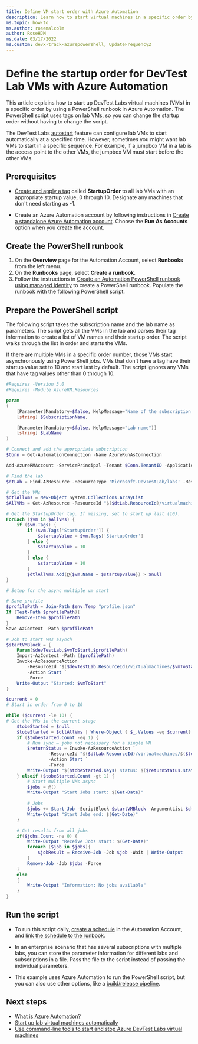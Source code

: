 ```yaml
---
title: Define VM start order with Azure Automation
description: Learn how to start virtual machines in a specific order by using Azure Automation runbooks in Azure DevTest Labs.
ms.topic: how-to
ms.author: rosemalcolm
author: RoseHJM
ms.date: 03/17/2022
ms.custom: devx-track-azurepowershell, UpdateFrequency2
---
```


# Define the startup order for DevTest Lab VMs with Azure Automation

This article explains how to start up DevTest Labs virtual machines (VMs) in a specific order by using a PowerShell runbook in Azure Automation. The PowerShell script uses tags on lab VMs, so you can change the startup order without having to change the script.

The DevTest Labs [autostart](devtest-lab-set-lab-policy.md#set-autostart) feature can configure lab VMs to start automatically at a specified time. However, sometimes you might want lab VMs to start in a specific sequence. For example, if a jumpbox VM in a lab is the access point to the other VMs, the jumpbox VM must start before the other VMs.

## Prerequisites

- [Create and apply a tag](devtest-lab-add-tag.md) called **StartupOrder** to all lab VMs with an appropriate startup value, 0 through 10. Designate any machines that don't need starting as -1.

- Create an Azure Automation account by following instructions in [Create a standalone Azure Automation account](../automation/automation-create-standalone-account.md). Choose the **Run As Accounts** option when you create the account.

## Create the PowerShell runbook

1. On the **Overview** page for the Automation Account, select **Runbooks** from the left menu.
1. On the **Runbooks** page, select **Create a runbook**.
1. Follow the instructions in [Create an Automation PowerShell runbook using managed identity](../automation/learn/powershell-runbook-managed-identity.md) to create a PowerShell runbook. Populate the runbook with the following PowerShell script.

## Prepare the PowerShell script

The following script takes the subscription name and the lab name as parameters. The script gets all the VMs in the lab and parses their tag information to create a list of VM names and their startup order. The script walks through the list in order and starts the VMs.

If there are multiple VMs in a specific order number, those VMs start asynchronously using PowerShell jobs. VMs that don't have a tag have their startup value set to 10 and start last by default. The script ignores any VMs that have tag values other than 0 through 10.

```powershell
#Requires -Version 3.0
#Requires -Module AzureRM.Resources

param
(
    [Parameter(Mandatory=$false, HelpMessage="Name of the subscription that has the lab")]
    [string] $SubscriptionName,

    [Parameter(Mandatory=$false, HelpMessage="Lab name")]
    [string] $LabName
)

# Connect and add the appropriate subscription
$Conn = Get-AutomationConnection -Name AzureRunAsConnection

Add-AzureRMAccount -ServicePrincipal -Tenant $Conn.TenantID -ApplicationID $Conn.ApplicationId -Subscription $SubscriptionName -CertificateThumbprint $Conn.CertificateThumbprint

# Find the lab
$dtLab = Find-AzResource -ResourceType 'Microsoft.DevTestLab/labs' -ResourceNameEquals $LabName

# Get the VMs
$dtlAllVms = New-Object System.Collections.ArrayList
$AllVMs = Get-AzResource -ResourceId "$($dtLab.ResourceId)/virtualmachines" -ApiVersion 2016-05-15

# Get the StartupOrder tag. If missing, set to start up last (10).
ForEach ($vm in $AllVMs) {
    if ($vm.Tags) {
        if ($vm.Tags['StartupOrder']) {
            $startupValue = $vm.Tags['StartupOrder']
        } else {
            $startupValue = 10
        }
        } else {
            $startupValue = 10
        }
        $dtlAllVms.Add(@{$vm.Name = $startupValue}) > $null
}

# Setup for the async multiple vm start

# Save profile
$profilePath = Join-Path $env:Temp "profile.json"
If (Test-Path $profilePath){
    Remove-Item $profilePath
}
Save-AzContext -Path $profilePath

# Job to start VMs asynch
$startVMBlock = {
    Param($devTestLab,$vmToStart,$profilePath)
    Import-AzContext -Path ($profilePath)
    Invoke-AzResourceAction `
        -ResourceId "$($devTestLab.ResourceId)/virtualmachines/$vmToStart" `
        -Action Start `
        -Force
    Write-Output "Started: $vmToStart"
}

$current = 0
# Start in order from 0 to 10

While ($current -le 10) {
# Get the VMs in the current stage
    $tobeStarted = $null
    $tobeStarted = $dtlAllVms | Where-Object { $_.Values -eq $current}
    if ($tobeStarted.Count -eq 1) {
        # Run sync – jobs not necessary for a single VM
        $returnStatus = Invoke-AzResourceAction `
                -ResourceId "$($dtLab.ResourceId)/virtualmachines/$($tobeStarted.Keys)" `
                -Action Start `
                -Force
        Write-Output "$($tobeStarted.Keys) status: $($returnStatus.status)"
    } elseif ($tobeStarted.Count -gt 1) {
        # Start multiple VMs async
        $jobs = @()
        Write-Output "Start Jobs start: $(Get-Date)"
        
        # Jobs
        $jobs += Start-Job -ScriptBlock $startVMBlock -ArgumentList $dtLab, $($singlevm.Keys), $profilePath
        Write-Output "Start Jobs end: $(Get-Date)"
    }

    # Get results from all jobs
    if($jobs.Count -ne 0) {
        Write-Output "Receive Jobs start: $(Get-Date)"
        foreach ($job in $jobs){
            $jobResult = Receive-Job -Job $job -Wait | Write-Output
        }
        Remove-Job -Job $jobs -Force
    }
    else
    {
        Write-Output "Information: No jobs available"
    }
}
```

## Run the script

- To run this script daily, [create a schedule](../automation/shared-resources/schedules.md#create-a-schedule) in the Automation Account, and [link the schedule to the runbook](../automation/shared-resources/schedules.md#link-a-schedule-to-a-runbook).

- In an enterprise scenario that has several subscriptions with multiple labs, you can store the parameter information for different labs and subscriptions in a file. Pass the file to the script instead of passing the individual parameters.

- This example uses Azure Automation to run the PowerShell script, but you can also use other options, like a [build/release pipeline](use-devtest-labs-build-release-pipelines.md).

## Next steps

- [What is Azure Automation?](/azure/automation/automation-intro)
- [Start up lab virtual machines automatically](devtest-lab-auto-startup-vm.md)
- [Use command-line tools to start and stop Azure DevTest Labs virtual machines](use-command-line-start-stop-virtual-machines.md)